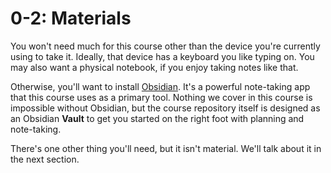 # 0-2: Materials

You won't need much for this course other than the device you're currently using to take it. Ideally, that device has a keyboard you like typing on. You may also want a physical notebook, if you enjoy taking notes like that.

Otherwise, you'll want to install [Obsidian](https://obsidian.md). It's a powerful note-taking app that this course uses as a primary tool. Nothing we cover in this course is impossible without Obsidian, but the course repository itself is designed as an Obsidian **Vault** to get you started on the right foot with planning and note-taking.

There's one other thing you'll need, but it isn't material. We'll talk about it in the next section.